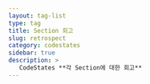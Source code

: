 ```yaml
---
layout: tag-list
type: tag
title: Section 회고
slug: retrospect
category: codestates
sidebar: true
description: >
   CodeStates **각 Section에 대한 회고** 
---
```


